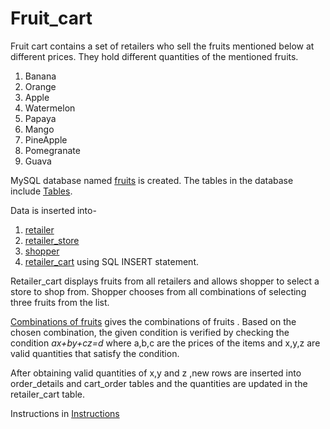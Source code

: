 # Fruit_cart

Fruit cart contains a set of retailers who sell the fruits mentioned below at different prices. They hold different quantities of the mentioned fruits.
1. Banana
2. Orange
3. Apple
4. Watermelon
5. Papaya
6. Mango
7. PineApple
8. Pomegranate
9. Guava

MySQL database named [fruits](/fruit_cart_data.py) is created. The tables in the database include [Tables](/tables_in_database.py).

Data is inserted into-
1. [retailer](/table_retailer_data.py)
2. [retailer_store](/table_retailer_store_data.py)
3. [shopper](/table_shopper_data.py)
4. [retailer_cart](/table_retailer_cart_data.py) 
   using SQL INSERT statement.

<p>Retailer_cart displays fruits from all retailers and allows shopper to select a store to shop from. Shopper chooses from all combinations of selecting three fruits from the list. 

[Combinations of fruits](/combinations_of_fruits.py) gives the combinations of fruits .
Based on the chosen combination, the given condition is verified by checking the condition _ax+by+cz=d_ where a,b,c are the prices of the items and x,y,z are valid quantities that satisfy the condition.

After obtaining valid quantities of x,y and z ,new rows are inserted into order_details and cart_order tables and the quantities are updated in the retailer_cart table.

Instructions in [Instructions](/Instructions.pdf)

  
  
  

